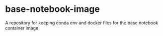 # base-notebook-image
A repository for keeping conda env and docker files for the base notebook container image
